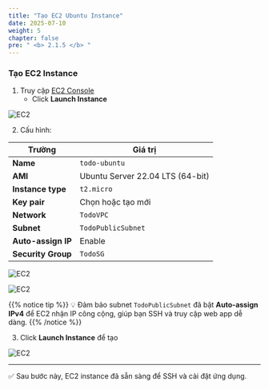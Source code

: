 ```yaml
---
title: "Tạo EC2 Ubuntu Instance"
date: 2025-07-10
weight: 5
chapter: false
pre: " <b> 2.1.5 </b> "
---
```


### Tạo EC2 Instance

1. Truy cập [EC2 Console](https://console.aws.amazon.com/ec2/v2/home)
   + Click **Launch Instance**

![EC2](/images/2.Prerequiste/019-launch-instance.png)

2. Cấu hình:

| Trường              | Giá trị                             |
|---------------------|--------------------------------------|
| **Name**            | `todo-ubuntu`                       |
| **AMI**             | Ubuntu Server 22.04 LTS (64-bit)    |
| **Instance type**   | `t2.micro`                          |
| **Key pair**        | Chọn hoặc tạo mới                   |
| **Network**         | `TodoVPC`                           |
| **Subnet**          | `TodoPublicSubnet`                  |
| **Auto-assign IP**  | Enable                              |
| **Security Group**  | `TodoSG`                            |

![EC2](/images/2.Prerequiste/020-config-ec2.png)

![EC2](/images/2.Prerequiste/021-config-ec2.png)

{{% notice tip %}}
💡 Đảm bảo subnet `TodoPublicSubnet` đã bật **Auto-assign IPv4** để EC2 nhận IP công cộng, giúp bạn SSH và truy cập web app dễ dàng.
{{% /notice %}}

3. Click **Launch Instance** để tạo

![EC2](/images/2.Prerequiste/022-config-ec2.png)

---

✅ Sau bước này, EC2 instance đã sẵn sàng để SSH và cài đặt ứng dụng.
